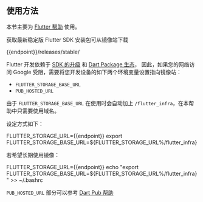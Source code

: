 ## 使用方法

本节主要为 [Flutter 帮助](../flutter/) 使用。

获取最新稳定版 Flutter SDK 安装包可从镜像站下载

<tmpl>
{{endpoint}}/releases/stable/
</tmpl>

Flutter 开发依赖于 [SDK 的升级](https://flutter.cn/docs/development/tools/sdk/upgrading) 和 [Dart Package 生态](https://pub.flutter-io.cn/)，
因此，如果您的网络访问 Google 受阻，需要将您开发设备的如下两个环境变量设置指向镜像站：
- `FLUTTER_STORAGE_BASE_URL`
- `PUB_HOSTED_URL`

由于 `FLUTTER_STORAGE_BASE_URL` 在使用时会自动加上 `/flutter_infra`，在本帮助中只需要使用域名。

设定方式如下：

<tmpl z-lang="bash">
FLUTTER_STORAGE_URL={{endpoint}}
export FLUTTER_STORAGE_BASE_URL=${FLUTTER_STORAGE_URL%/flutter_infra}
</tmpl>

若希望长期使用镜像：

<tmpl z-lang="bash">
FLUTTER_STORAGE_URL={{endpoint}}
echo "export FLUTTER_STORAGE_BASE_URL=${FLUTTER_STORAGE_URL%/flutter_infra}" >> ~/.bashrc
</tmpl>

`PUB_HOSTED_URL` 部分可以参考 [Dart Pub 帮助](../dart-pub/)
